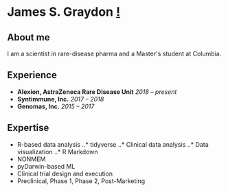James S. Graydon
[!](https://github.com/jsgraydon/jsgraydon.github.io/blob/main/Profile_Headshot_JSG_2.jpg?raw=true)
=====

## About me
I am a scientist in rare-disease pharma and a Master's student at Columbia. 

## Experience
* **Alexion, AstraZeneca Rare Disease Unit** *2018 – present*
* **Syntimmune, Inc.** *2017 – 2018*
* **Genomas, Inc.** *2015 – 2017*

## Expertise
* R-based data analysis
..* tidyverse
..* Clinical data analysis
..* Data visualization
..* R Markdown 
* NONMEM
* pyDarwin-based ML
* Clinical trial design and execution
* Preclinical, Phase 1, Phase 2, Post-Marketing
